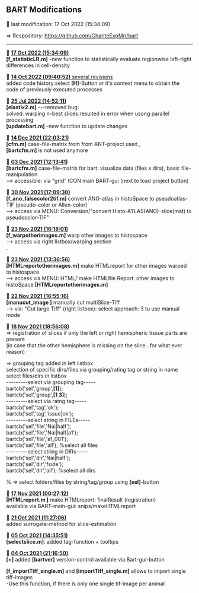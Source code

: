 ## **BART Modifications**
 &#x1F535; last modification:   17 Oct 2022 (15:34:09)  
    
 &#8658; Respository: <a href= "https://github.com/ChariteExpMri/bart">https://github.com/ChariteExpMri/bart</a>  
    
    
    
------------------  
  &#x1F535;   <ins>**17 Oct 2022 (15:34:09)**</ins>  
   __[f_statisticLR.m]__  -new function to statistically evaluate regionwise left-right differences in cell-density  
<!---->
  &#x1F535;   <ins>**14 Oct 2022 (09:40:52)** several revisions</ins>  
  added code history:select __[H]__-Button or it's context menu to obtain the code of previously executed processes   
    
    
    
<!---->
  &#x1F535;   <ins>**25 Jul 2022 (14:52:11)**</ins>  
   __[elastix2.m]__  ---removed bug:   
  solved: warping n-best slices resulted in error when usong parallel processing  
   __[updatebart.m]__  -new function to update changes  
    
<!---->
  &#x1F535;   <ins>**14 Dec 2021 (22:03:21)**</ins>  
   __[cfm.m]__ case-file-matrix from from ANT-project used ,   
  __[bartcfm.m]__ is not used anymore   
    
<!---->
  &#x1F535;   <ins>**03 Dec 2021 (12:13:41)** </ins>  
   __[bartcfm.m]__ case-file-matrix for bart: visualize data (files x dirs), basic file-manipulation  
  --> accessible: via "grid" ICON main BART-gui (next to load project button)  
    
<!---->
  &#x1F535;   <ins>**30 Nov 2021 (17:09:30)**</ins>  
   __[f_ano_falsecolor2tif.m]__ convert ANO-atlas in histoSpace to pseudoatlas-TIF (pseudo-color or Allen-color)  
  --> access via MENU: Conversion/"convert Histo-ATLAS(ANO)-slice(mat) to pseudocolor-TIF"  
    
<!---->
  &#x1F535;   <ins>**23 Nov 2021 (16:18:01)**</ins>  
   __[f_warpotherimages.m]__ warp other images to histospace  
  --> access via right listbox/warping section  
  .  
    
<!---->
  &#x1F535;   <ins>**23 Nov 2021 (13:36:56)**</ins>  
   __[HTMLreportotherimages.m]__  make HTMLreport for other images warped to histospace   
  --> access via MENU: HTML/'make HTMLfile Report:  other images to histoSpace __[HTMLreportotherimages.m]__  
    
<!---->
  &#x1F535;   <ins>**22 Nov 2021 (16:55:16)**</ins>  
    __[manucut_image ]__ manually cut multiSlice-Tiff    
  --> via: "Cut large Tiff" (right listbox): select approach: 3 tu use manual mode  
    
<!---->
  &#x1F535;   <ins>**18 Nov 2021 (18:56:08)**</ins>  
   &#8658;  registration of slices if only the left or right hemispheric tissue parts are present  
  (in case that the other hemisphere is missing on the slice...for what ever reason)    
    
   &#8658; grouping tag added in left listbox  
  selection of specific dirs/files via grouping/rating tag or string in name   
  select files/dirs in listbox  
  ---------select via grouping tag-----  
  bartcb('sel','group',__[1]__);  
  bartcb('sel','group',__[1 3]__);  
  ---------select via  ratng tag-----  
  bartcb('sel','tag','ok');  
  bartcb('sel','tag','issue|ok');  
  ---------select string in FILEs-----  
  bartcb('sel','file','Nai|half');  
  bartcb('sel','file','Nai|half|a1');  
  bartcb('sel','file','a1_001');  
  bartcb('sel','file','all');  %select all files  
  ---------select string in DIRs-----  
  bartcb('sel','dir','Nai|half');  
  bartcb('sel','dir','fside');  
  bartcb('sel','dir','all'); %select all dirs  
    
  %  &#8658;  select folders/files by string/tag/group using __[sel]__-button  
    
<!---->
  &#x1F535;   <ins>**17 Nov 2021 (00:27:12)**</ins>  
   __[HTMLreport.m ]__   make HTMLreport: finalResult (registration)  
  available via BART-main-gui: snips/makeHTMLreport  
    
<!---->
  &#x1F535;   <ins>**21 Oct 2021 (11:27:06)**</ins>  
  added surrogate-method for slice-estimation  
    
    
<!---->
  &#x1F535;   <ins>**05 Oct 2021 (14:35:51)**</ins>  
  __[selectslice.m]__: added tag-function + tooltips  
    
    
<!---->
  &#x1F535;   <ins>**04 Oct 2021 (21:16:50)**</ins>  
  __[+]__ added __[bartver]__ version-control available via Bart-gui-button  
    
   __[f_importTiff_single.m]__ and __[importTiff_single.m]__  allows to import single tiff-images  
  -Use this function, if there is only one single tif-image per animal  
    
<!---->
